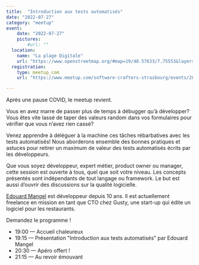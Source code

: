 ```yaml
---
title:  "Introduction aux tests automatisés"
date: "2022-07-27"
category: "meetup"
event:
    date: "2022-07-27"
    pictures:
        #url: ""
  location:
    name: "La plage Digitale"
    url: "https://www.openstreetmap.org/#map=19/48.57633/7.75553&layers=N"
  registration:
    type: meetup_com
    url: "https://www.meetup.com/software-crafters-strasbourg/events/289605378"

---
```


Après une pause COVID, le meetup revient.

Vous en avez marre de passer plus de temps à débugger qu’à développer? Vous êtes vite lassé de taper des valeurs random dans vos formulaires pour vérifier que vous n’avez rien cassé?

Venez apprendre à déléguer à la machine ces tâches rébarbatives avec les tests automatisés! Nous aborderons ensemble des bonnes pratiques et astuces pour retirer un maximum de valeur des tests automatisés écrits par les développeurs.

Que vous soyez développeur, expert métier, product owner ou manager, cette session est ouverte à tous, quel que soit votre niveau. Les concepts présentés sont indépendants de tout langage ou framework. Le but est aussi d’ouvrir des discussions sur la qualité logicielle.

[Edouard Mangel](https://www.linkedin.com/in/edouard-mangel-2677755b/) est développeur depuis 10 ans. Il est actuellement freelance en mission en tant que CTO chez Gusty, une start-up qui édite un logiciel pour les restaurants.

Demandez le programme !

- 19:00 — Accueil chaleureux
- 19:15 — Présentation "Introduction aux tests automatisés" par Edouard Mangel
- 20:30 — Apéro offert !
- 21:15 — Au revoir émouvant
